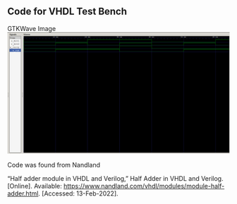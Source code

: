 ## Code for VHDL Test Bench

GTKWave Image
![GTKWave Image](half_adder_screenshot.png?raw=true)

Code was found from Nandland

“Half adder module in VHDL and Verilog,” Half Adder in VHDL and Verilog. [Online]. Available: https://www.nandland.com/vhdl/modules/module-half-adder.html. [Accessed: 13-Feb-2022]. 
